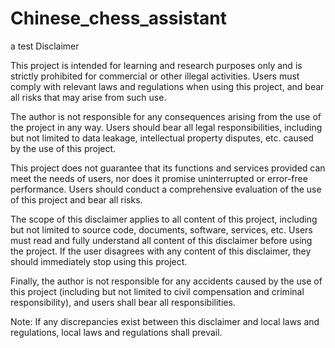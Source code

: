 # Chinese_chess_assistant
a test
Disclaimer

This project is intended for learning and research purposes only and is strictly prohibited for commercial or other illegal activities. Users must comply with relevant laws and regulations when using this project, and bear all risks that may arise from such use.

The author is not responsible for any consequences arising from the use of the project in any way. Users should bear all legal responsibilities, including but not limited to data leakage, intellectual property disputes, etc. caused by the use of this project.

This project does not guarantee that its functions and services provided can meet the needs of users, nor does it promise uninterrupted or error-free performance. Users should conduct a comprehensive evaluation of the use of this project and bear all risks.

The scope of this disclaimer applies to all content of this project, including but not limited to source code, documents, software, services, etc. Users must read and fully understand all content of this disclaimer before using the project. If the user disagrees with any content of this disclaimer, they should immediately stop using this project.

Finally, the author is not responsible for any accidents caused by the use of this project (including but not limited to civil compensation and criminal responsibility), and users shall bear all responsibilities.

Note: If any discrepancies exist between this disclaimer and local laws and regulations, local laws and regulations shall prevail.
